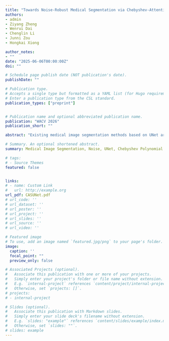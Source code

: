 ```yaml
---
title: "Towards Noise-Robust Medical Segmentation via Chebyshev-Attention-Based UNet"
authors:
- admin
- Ziyang Zheng
- Wenrui Dai
- Chenglin Li
- Junni Zou
- Hongkai Xiong

author_notes:
- ""
date: "2025-06-06T00:00:00Z"
doi: ""

# Schedule page publish date (NOT publication's date).
publishDate: ""

# Publication type.
# Accepts a single type but formatted as a YAML list (for Hugo requirements).
# Enter a publication type from the CSL standard.
publication_types: ["preprint"]


# Publication name and optional abbreviated publication name.
publication: "WACV 2026"
publication_short: ""

abstract: "Existing medical image segmentation methods based on UNet architectures exhibit significant noise sensitivity due to cascaded feature propagation in symmetric encoder-decoder paths and linear feature fusion mechanisms. To address this, we propose \textbf{CASUNet (Chebyshev-Attention-Based Semi-UNet)}, a noise-resilient framework integrating a \textbf{Semi-UNet} backbone with a novel \textbf{CPA (Chebyshev Polynomial Aggregation)} module. Specifically, CASUNet aggregates hierarchical representations by grouping multi-scale features into distinct low- and high-resolution branches rather than sequentially upsampling, effectively mitigating noise sensitivity through isolated feature processing. Furthermore, CASUNet introduces the CPA mechanism where hierarchical features are expanded into orthogonal polynomial terms, enhancing feature fusion capacity beyond linear aggregation while ensuring noise robustness through a carefully designed polynomial-normalization. The proposed model delivers superior noise immunity and competitive performance compared to state-of-the-art approaches with significantly enhanced parameter efficiency."

# Summary. An optional shortened abstract.
summary: Medical Image Segmentation, Noise, UNet, Chebyshev Polynomial.

# tags:
# - Source Themes
featured: false


links:
# - name: Custom Link
#   url: http://example.org
url_pdf: CASUNet.pdf
# url_code: ''
# url_dataset: ''
# url_poster: ''
# url_project: ''
# url_slides: ''
# url_source: ''
# url_video: ''

# Featured image
# To use, add an image named `featured.jpg/png` to your page's folder. 
image:
  caption: ''
  focal_point: ""
  preview_only: false

# Associated Projects (optional).
#   Associate this publication with one or more of your projects.
#   Simply enter your project's folder or file name without extension.
#   E.g. `internal-project` references `content/project/internal-project/index.md`.
#   Otherwise, set `projects: []`.
# projects:
# - internal-project

# Slides (optional).
#   Associate this publication with Markdown slides.
#   Simply enter your slide deck's filename without extension.
#   E.g. `slides: "example"` references `content/slides/example/index.md`.
#   Otherwise, set `slides: ""`.
# slides: example
---
```


<!-- {{% callout note %}}
Create your slides in Markdown - click the *Slides* button to check out the example.
{{% /callout %}}

Add the publication's **full text** or **supplementary notes** here. You can use rich formatting such as including [code, math, and images](https://wowchemy.com/docs/content/writing-markdown-latex/). -->
